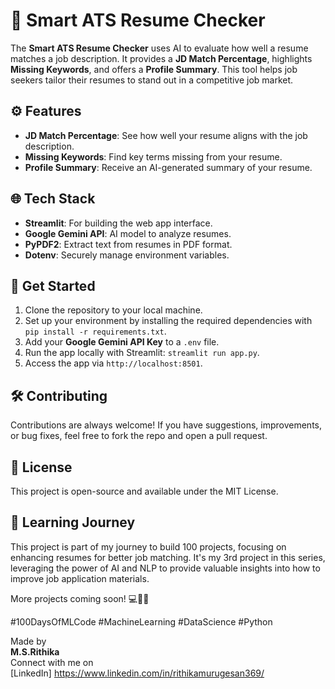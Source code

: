 # 🎯 Smart ATS Resume Checker

The **Smart ATS Resume Checker** uses AI to evaluate how well a resume matches a job description. It provides a **JD Match Percentage**, highlights **Missing Keywords**, and offers a **Profile Summary**. This tool helps job seekers tailor their resumes to stand out in a competitive job market.

## ⚙️ Features
- **JD Match Percentage**: See how well your resume aligns with the job description.
- **Missing Keywords**: Find key terms missing from your resume.
- **Profile Summary**: Receive an AI-generated summary of your resume.

## 🌐 Tech Stack
- **Streamlit**: For building the web app interface.
- **Google Gemini API**: AI model to analyze resumes.
- **PyPDF2**: Extract text from resumes in PDF format.
- **Dotenv**: Securely manage environment variables.

## 🚀 Get Started
1. Clone the repository to your local machine.
2. Set up your environment by installing the required dependencies with `pip install -r requirements.txt`.
3. Add your **Google Gemini API Key** to a `.env` file.
4. Run the app locally with Streamlit: `streamlit run app.py`.
5. Access the app via `http://localhost:8501`.

## 🛠️ Contributing
Contributions are always welcome! If you have suggestions, improvements, or bug fixes, feel free to fork the repo and open a pull request.

## 📄 License 
This project is open-source and available under the MIT License.

## 📖 Learning Journey
This project is part of my journey to build 100 projects, focusing on enhancing resumes for better job matching. It's my 3rd project in this series, leveraging the power of AI and NLP to provide valuable insights into how to improve job application materials.

More projects coming soon! 💻🧠✨

#100DaysOfMLCode #MachineLearning #DataScience #Python

Made by <br>**M.S.Rithika** <br> Connect with me on <br> [LinkedIn] https://www.linkedin.com/in/rithikamurugesan369/
